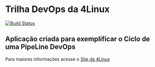 # Trilha DevOps da 4Linux

<!-- Altere a Flag abaixo com sua URL do Travis -->
[![Build Status](https://travis-ci.com/dandyscc/DevOpsLab-HelloWorld.svg?branch=master)](https://travis-ci.com/dandyscc/DevOpsLab-HelloWorld)

## Aplicação criada para exemplificar o Ciclo de uma PipeLine DevOps


Para maiores informações acesse o [Site da 4Linux](https://www.4linux.com.br/cursos/devops)
